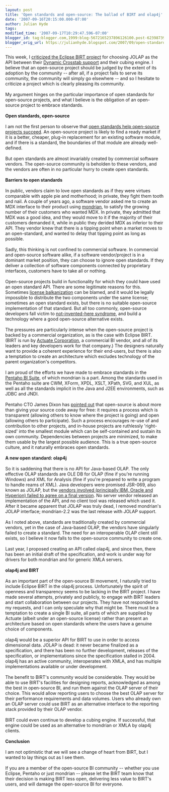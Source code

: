 ```yaml
---
layout: post
title: 'Open standards and open-source: The ballad of BIRT and olap4j'
date: '2007-09-16T20:15:00.000-07:00'
author: Julian Hyde
tags: 
modified_time: '2007-09-17T10:29:47.596-07:00'
blogger_id: tag:blogger.com,1999:blog-5672165237896126100.post-6239873971305436374
blogger_orig_url: https://julianhyde.blogspot.com/2007/09/open-standards-and-open-source-ballad.html
---
```


This week, I <a href="http://dev.eclipse.org/newslists/news.eclipse.birt/msg22980.html">criticized the Eclipse BIRT project</a> for choosing JOLAP as the API between their <a href="http://www.eclipse.org/birt/phoenix/project/notable2.2.php#jump_2">Dynamic Crosstab support</a> and their cubing engine. I believe that an open-source project should be judged by the extent of its adoption by the community -- after all, if a project fails to serve its community, the community will simply go elsewhere -- and so I hesitate to criticize a project which is clearly pleasing its community.<br /><br />My argument hinges on the particular importance of open standards for open-source projects, and what I believe is the obligation of an open-source project to embrace standards.<br /><br /><span style="font-weight: bold;">Open standards, open-source</span><br /><br />I am not the first person to observe that <a href="http://www.dwheeler.com/essays/open-standards-open-source.html">open standards help open-source projects succeed</a>. An open-source project is likely to find a ready market if it is a better, cheaper, plug-in replacement for an existing software module, and if there is a standard, the boundaries of that module are already well-defined.<br /><br />But open standards are almost invariably created by commercial software vendors. The open-source community is beholden to these vendors, and the vendors are often in no particular hurry to create open standards.<br /><br /><span style="font-weight: bold;">Barriers to open standards</span><br /><br />In public, vendors claim to love open standards as if they were virtues comparable with apple pie and motherhood; in private, they fight them tooth and nail. A couple of years ago, a software vendor asked me to create an MDX interface to their product using <a href="http://mondrian.pentaho.org">mondrian</a>, to satisfy the growing number of their customers who wanted MDX. In private, they admitted that MDX was a good idea, and they would move to it if the majority of their customers demanded it, while in public they derided MDX as inferior to their API. They vendor knew that there is a tipping point when a market moves to an open-standard, and wanted to delay that tipping point as long as possible.<br /><br />Sadly, this thinking is not confined to commercial software. In commercial and open-source software alike, if a software vendor/project is in a dominant market position, they can choose to ignore open standards. If they deliver a collection of software components connected by proprietary interfaces, customers have to take all or nothing.<br /><br />Open-source projects build in functionality for which they could have used an open standard API. There are some legitimate reasons for this. Sometimes <a href="http://blogs.zdnet.com/BTL/index.php?p=990">license balkanization</a> can be blamed, and it would be legally impossible to distribute the two components under the same license; sometimes an open standard exists, but there is no suitable open-source implementation of that standard. But all too commonly, open-source developers fall victim to <a href="http://en.wikipedia.org/wiki/Not_Invented_Here">not-invented-here syndrome</a>, and build a technology where a good open-source alternative exists.<br /><br />The pressures are particularly intense when the open-source project is backed by a commercial organization, as is the case with Eclipse BIRT. (BIRT is run by <a href="http://www.actuate.com">Actuate Corporation</a>, a commercial BI vendor, and all of its leaders and key developers work for that company.) The designers naturally want to provide a coherent experience for their end-users, but there is also a temptation to create an architecture which excludes technology of the parent organization's competitors.<br /><br />I am proud of the efforts we have made to embrace standards in the <a href="http://www.pentaho.com/">Pentaho BI Suite</a>, of which mondrian is a part. Among the standards used in the Pentaho suite are CWM, XForm, XPDL, XSLT, XPath, SVG,  and XUL, as well as all the standards implicit in the Java and J2EE environments, such as JDBC and JNDI.<br /><br />Pentaho CTO James Dixon has <a href="http://wiki.pentaho.org/display/BEEKEEPER">pointed out</a> that open-source is about more than giving your source code away for free: it requires a process which is transparent (allowing others to know where the project is going) and open (allowing others to participate). Such a process encourages re-use of and contribution to other projects, and in-house projects are ruthlessly 'right-sized' into the smallest module which can be self-contained and sustain its own community. Dependencies between projects are minimized, to make them usable by the largest possible audience. This is a true open-source culture, and it naturally embraces open standards.<br /><br /><span style="font-weight: bold;">A new open standard: olap4j</span><br /><br />So it is saddening that there is no API for Java-based OLAP. The only effective OLAP standards are OLE DB for OLAP (fine if you're running Windows) and XML for Analysis (fine if you're prepared to write a program to handle reams of XML). Java developers were promised JSR-069, also known as JOLAP, but the <a href="http://jcp.org/en/jsr/results?id=2648">vendors involved (principally IBM, Oracle and Hyperion) failed to agree on a final version</a>. No server vendor released an implementation of the API, and no client tool was released which used it. After it became apparent that JOLAP was truly dead, I removed mondrian's JOLAP interface; mondrian-2.2 was the last release with JOLAP support.<br /><br />As I noted above, standards are traditionally created by commercial vendors, yet in the case of Java-based OLAP, the vendors have singularly failed to create a standard. The need for an interoperable OLAP client still exists, so I believe it now falls to the open-source community to create one.<br /><br />Last year, I proposed creating an API called olap4j, and since then, there has been an initial draft of the specification, and work is under way for drivers for both mondrian and for generic XMLA servers.<br /><br /><span style="font-weight: bold;">olap4j and BIRT</span><br /><br />As an important part of the open-source BI movement, I naturally tried to include Eclipse BIRT in the olap4j process. Unfortunately the spirit of openness and transparency seems to be lacking in the BIRT project. I have made several attempts, privately and publicly, to engage with BIRT leaders and start collaboration between our projects. They have not responded to my requests, and I can only speculate why that might be. There must be a temptation to create a single BI suite, all parts of which are supplied by Actuate (albeit under an open-source license) rather than present an architecture based on open standards where the users have a genuine choice of components.<br /><br />olap4j would be a superior API for BIRT to use in order to access dimensional data. JOLAP is dead: it never became finalized as a specification, and there has been no further development, releases of the specification, or implementations since the specification stalled in 2004. olap4j has an active community, interoperates with XMLA, and has multiple implementations available or under development.<br /><br />The benefit to BIRT's community would be considerable. They would be able to use BIRT's facilities for designing reports, acknowledged as among the best in open-source BI, and run them against the OLAP server of their choice. This would allow reporting users to choose the best OLAP server for their performance requirements and data volumes. Users who already own an OLAP server could use BIRT as an alternative interface to the reporting stack provided by their OLAP vendor.<br /><br />BIRT could even continue to develop a cubing engine. If successful, that engine could be used as an alternative to mondrian or XMLA by olap4j clients.<br /><br /><span style="font-weight: bold;">Conclusion</span><br /><br />I am not optimistic that we will see a change of heart from BIRT, but I wanted to lay things out as I see them.<br /><br />If you are a member of the open-source BI community -- whether you use Eclipse, Pentaho or just mondrian -- please let the BIRT team know that their decision is making BIRT less open, delivering less value to BIRT's users, and will damage the open-source BI for everyone.